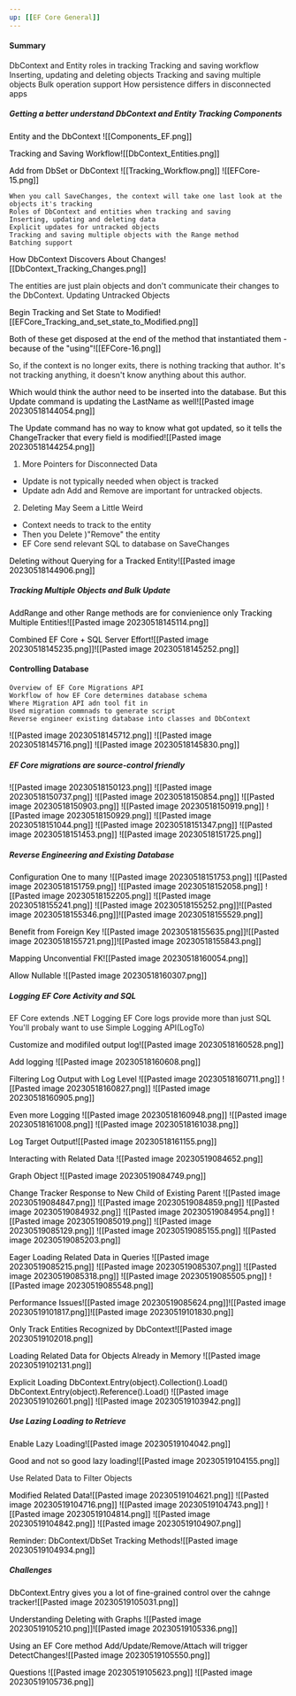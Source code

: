 ```yaml
---
up: [[EF Core General]]
---
```


#### Summary
DbContext and Entity roles in tracking
Tracking and saving workflow
Inserting, updating and deleting objects
Tracking and saving multiple objects
Bulk operation support
How persistence differs in disconnected apps

##### Getting a better understand DbContext and Entity Tracking Components
<mark style="background: transparent;">Entity and the DbContext </mark><mark style="background: transparent;">![[Components_EF.png]]</mark>

<mark style="background: transparent;">Tracking and Saving Workflow</mark><mark style="background: transparent;">![[DbContext_Entities.png]]</mark>

<mark style="background: transparent;">Add from DbSet or DbContext</mark> <mark style="background: transparent;">![[Tracking_Workflow.png]] ![[EFCore-15.png]]</mark>

```ad-quote
When you call SaveChanges, the context will take one last look at the objects it's tracking
Roles of DbContext and entities when tracking and saving
Inserting, updating and deleting data
Explicit updates for untracked objects
Tracking and saving multiple objects with the Range method
Batching support
```
<mark style="background: transparent;">How DbContext Discovers About Changes</mark><mark style="background: transparent;">![[DbContext_Tracking_Changes.png]]</mark>

The entities are just plain objects and don't communicate their changes to the DbContext.
Updating Untracked Objects

<mark style="background: transparent;">Begin Tracking and Set State to Modified</mark><mark style="background: transparent;">![[EFCore_Tracking_and_set_state_to_Modified.png]]</mark>

<mark style="background: transparent;">Both of these get disposed at the end of the method that instantiated them - because of the "using"</mark><mark style="background: transparent;">![[EFCore-16.png]]</mark>

So, if the context is no longer exits, there is nothing tracking that author.
It's not tracking anything, it doesn't know anything about this author.

<mark style="background: transparent;">Which would think the author need to be inserted into the database. But this Update command is updating the LastName as well</mark><mark style="background: transparent;">![[Pasted image 20230518144054.png]]</mark>

<mark style="background: transparent;">The Update command has no way to know what got updated, so it tells the ChangeTracker that every field is modified</mark><mark style="background: transparent;">![[Pasted image 20230518144254.png]]</mark>

1) More Pointers for Disconnected Data
- Update is not typically needed when object is tracked
- Update adn Add and Remove are important for untracked objects.

2) Deleting May Seem a Little Weird
- Context needs to track to the entity
- Then you Delete )"Remove" the entity
- EF Core send relevant SQL to database on SaveChanges

<mark style="background: transparent;">Deleting without Querying for a Tracked Entity</mark><mark style="background: transparent;">![[Pasted image 20230518144906.png]]</mark>

##### Tracking Multiple Objects and Bulk Update

<mark style="background: transparent;">AddRange and other Range methods are for convienience only Tracking Multiple Entities</mark><mark style="background: transparent;">![[Pasted image 20230518145114.png]]</mark>

<mark style="background: transparent;">Combined EF Core + SQL Server Effort</mark><mark style="background: transparent;">![[Pasted image 20230518145235.png]]![[Pasted image 20230518145252.png]]</mark>

#### Controlling Database
```ad-quote
Overview of EF Core Migrations API
Workflow of how EF Core determines database schema
Where Migration API adn tool fit in
Used migration commnads to generate script
Reverse engineer existing database into classes and DbContext
```

<mark style="background: transparent;"></mark><mark style="background: transparent;">![[Pasted image 20230518145712.png]]
![[Pasted image 20230518145716.png]]
![[Pasted image 20230518145830.png]]</mark>
##### EF Core migrations are source-control friendly
<mark style="background: transparent;"></mark><mark style="background: transparent;">![[Pasted image 20230518150123.png]]
![[Pasted image 20230518150737.png]]
![[Pasted image 20230518150854.png]]
![[Pasted image 20230518150903.png]]
![[Pasted image 20230518150919.png]]
![[Pasted image 20230518150929.png]]
![[Pasted image 20230518151044.png]]
![[Pasted image 20230518151347.png]]
![[Pasted image 20230518151453.png]]
![[Pasted image 20230518151725.png]]</mark>

##### Reverse Engineering and Existing Database

<mark style="background: transparent;">Configuration One to many </mark><mark style="background: transparent;">![[Pasted image 20230518151753.png]]
![[Pasted image 20230518151759.png]]
![[Pasted image 20230518152058.png]]
![[Pasted image 20230518152205.png]]
![[Pasted image 20230518155241.png]]
![[Pasted image 20230518155252.png]]![[Pasted image 20230518155346.png]]![[Pasted image 20230518155529.png]]</mark>


<mark style="background: transparent;">Benefit from Foreign Key </mark> <mark style="background: transparent;">![[Pasted image 20230518155635.png]]![[Pasted image 20230518155721.png]]![[Pasted image 20230518155843.png]]</mark>

<mark style="background: transparent;">Mapping Unconvential FK</mark><mark style="background: transparent;">![[Pasted image 20230518160054.png]]</mark>

<mark style="background: transparent;">Allow Nullable</mark>
<mark style="background: transparent;">![[Pasted image 20230518160307.png]]</mark>

##### Logging EF Core Activity and SQL
EF Core extends .NET Logging
EF Core logs provide more than just SQL
You'll probaly want to use Simple Logging API(LogTo)

<mark style="background: transparent;">Customize and modifiled output log</mark><mark style="background: transparent;">![[Pasted image 20230518160528.png]]</mark>

<mark style="background: transparent;">Add logging </mark><mark style="background: transparent;">![[Pasted image 20230518160608.png]]</mark>

<mark style="background: transparent;">Filtering Log Output with Log Level</mark>
<mark style="background: transparent;">![[Pasted image 20230518160711.png]]
![[Pasted image 20230518160827.png]]
![[Pasted image 20230518160905.png]]</mark>

<mark style="background: transparent;">Even more Logging</mark>
<mark style="background: transparent;">![[Pasted image 20230518160948.png]]
![[Pasted image 20230518161008.png]]
![[Pasted image 20230518161038.png]]</mark>

<mark style="background: transparent;">Log Target Output</mark><mark style="background: transparent;">![[Pasted image 20230518161155.png]]</mark>

<mark style="background: transparent;">Interacting with Related Data </mark><mark style="background: transparent;">![[Pasted image 20230519084652.png]]</mark>

<mark style="background: transparent;">Graph Object</mark><mark style="background: transparent;"> ![[Pasted image 20230519084749.png]]</mark>

<mark style="background: transparent;">Change Tracker Response to New Child of Existing Parent</mark>
<mark style="background: transparent;">![[Pasted image 20230519084847.png]]
![[Pasted image 20230519084859.png]]
![[Pasted image 20230519084932.png]]
![[Pasted image 20230519084954.png]]
![[Pasted image 20230519085019.png]]
![[Pasted image 20230519085129.png]]
![[Pasted image 20230519085155.png]]
![[Pasted image 20230519085203.png]]</mark>

<mark style="background: transparent;">Eager Loading Related Data in Queries</mark>
<mark style="background: transparent;">![[Pasted image 20230519085215.png]]
![[Pasted image 20230519085307.png]]
![[Pasted image 20230519085318.png]]
![[Pasted image 20230519085505.png]]
![[Pasted image 20230519085548.png]]</mark>

<mark style="background: transparent;">Performance Issues</mark><mark style="background: transparent;">![[Pasted image 20230519085624.png]]![[Pasted image 20230519101817.png]]![[Pasted image 20230519101830.png]]</mark>

<mark style="background: transparent;">Only Track Entities Recognized by DbContext</mark><mark style="background: transparent;">![[Pasted image 20230519102018.png]]</mark>

<mark style="background: transparent;">Loading Related Data for Objects Already in Memory</mark>
<mark style="background: transparent;">![[Pasted image 20230519102131.png]]</mark>

<mark style="background: transparent;">Explicit Loading
DbContext.Entry(object).Collection().Load()
DbContext.Entry(object).Reference().Load()
</mark><mark style="background: transparent;">![[Pasted image 20230519102601.png]]
![[Pasted image 20230519103942.png]]</mark>

##### Use Lazing Loading to Retrieve 
<mark style="background: transparent;">Enable Lazy Loading</mark><mark style="background: transparent;">![[Pasted image 20230519104042.png]]</mark>

<mark style="background: transparent;">Good and not so good lazy loading</mark><mark style="background: transparent;">![[Pasted image 20230519104155.png]]</mark>

Use Related Data to Filter Objects

<mark style="background: transparent;">Modified Related Data</mark><mark style="background: transparent;">![[Pasted image 20230519104621.png]]
![[Pasted image 20230519104716.png]]
![[Pasted image 20230519104743.png]]
![[Pasted image 20230519104814.png]]
![[Pasted image 20230519104842.png]]
![[Pasted image 20230519104907.png]]</mark>

<mark style="background: transparent;">Reminder: DbContext/DbSet Tracking Methods</mark><mark style="background: transparent;">![[Pasted image 20230519104934.png]]</mark>

##### Challenges

<mark style="background: transparent;">DbContext.Entry gives you a lot of fine-grained control over the cahnge tracker</mark><mark style="background: transparent;">![[Pasted image 20230519105031.png]]</mark>

<mark style="background: transparent;">Understanding Deleting with Graphs</mark> <mark style="background: transparent;">![[Pasted image 20230519105210.png]]![[Pasted image 20230519105336.png]]</mark>

<mark style="background: transparent;">Using an EF Core method Add/Update/Remove/Attach will trigger DetectChanges</mark><mark style="background: transparent;">![[Pasted image 20230519105550.png]]</mark>

<mark style="background: transparent;">Questions</mark>
<mark style="background: transparent;">![[Pasted image 20230519105623.png]]
![[Pasted image 20230519105736.png]]</mark>
